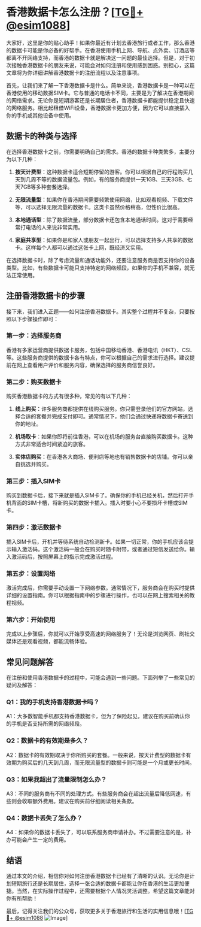 # 香港数据卡怎么注册？[[TG💪+ @esim1088](https://t.me/s/esim1088)]

大家好，这里是你的贴心助手！如果你最近有计划去香港旅行或者工作，那么香港的数据卡可能是你必备的好帮手。在香港使用手机上网、导航、点外卖、订酒店等都离不开网络支持，而香港的数据卡就是解决这一问题的最佳选择。但是，对于初次接触香港数据卡的朋友来说，可能会对如何注册和使用感到困惑。别担心，这篇文章将为你详细讲解香港数据卡的注册流程以及注意事项。

首先，让我们来了解一下香港数据卡是什么。简单来说，香港数据卡是一种可以在香港使用的移动数据SIM卡。它与普通的电话卡不同，主要是为了解决在香港期间的网络需求。无论你是短期游客还是长期居住者，香港数据卡都能提供稳定且快速的网络服务。相比起租借WiFi设备，香港数据卡更加方便，因为它可以直接插入你的手机或其他设备中使用。

## 数据卡的种类与选择

在选择香港数据卡之前，你需要明确自己的需求。香港的数据卡种类繁多，主要分为以下几种：

1. **按天计费型**：这种数据卡适合短期停留的游客。你可以根据自己的行程购买几天到几周不等的数据流量包。例如，有的服务商提供一天1GB、三天3GB、七天7GB等多种套餐选择。
   
2. **无限流量型**：如果你在香港期间需要频繁使用网络，比如观看视频、下载文件等，可以选择无限流量的数据卡。这类卡虽然价格稍高，但性价比很高。

3. **本地通话型**：除了数据流量，部分数据卡还包含本地通话时间。这对于需要经常打电话的人来说非常实用。

4. **家庭共享型**：如果你是和家人或朋友一起出行，可以选择支持多人共享的数据卡。这样每个人都可以通过这张卡上网，既经济又实用。

在选择数据卡时，除了考虑流量和通话功能外，还要注意服务商是否支持你的设备类型。比如，有些数据卡可能只支持特定的网络频段，如果你的手机不兼容，就无法正常使用。

## 注册香港数据卡的步骤

接下来，我们进入正题——如何注册香港数据卡。其实整个过程并不复杂，只要按照以下步骤操作即可：

### 第一步：选择服务商

香港有多家运营商提供数据卡服务，包括中国移动香港、香港电讯（HKT）、CSL等。这些服务商提供的数据卡各有特点，你可以根据自己的需求进行选择。建议提前在网上查看用户评价和服务内容，确保选择的服务商信誉良好。

### 第二步：购买数据卡

购买香港数据卡的方式有很多种，常见的有以下几种：

1. **线上购买**：许多服务商都提供在线购买服务。你只需登录他们的官方网站，选择合适的套餐并完成支付即可。通常情况下，他们会通过快递将数据卡寄送到你的地址。

2. **机场取卡**：如果你即将前往香港，可以在机场的服务台直接购买数据卡。这种方式非常适合时间紧迫的旅客。

3. **实体店购买**：在香港各大商场、便利店等地也有销售数据卡的店铺。你可以亲自挑选并购买。

### 第三步：插入SIM卡

购买到数据卡后，接下来就是插入SIM卡了。确保你的手机已经关机，然后打开手机背面的SIM卡槽，将新购买的数据卡插入。插入时要小心不要损坏卡槽或SIM卡。

### 第四步：激活数据卡

插入SIM卡后，开机并等待系统自动检测新卡。如果一切正常，你的手机应该会提示输入激活码。这个激活码一般会在购买时随卡附带，或者通过短信发送给你。输入激活码后，按照屏幕上的指示完成激活过程。

### 第五步：设置网络

激活完成后，你需要手动设置一下网络参数。通常情况下，服务商会在购买时提供详细的设置指南。你可以根据指南中的步骤进行操作，也可以在网上搜索相关的教程视频。

### 第六步：开始使用

完成以上步骤后，你就可以开始享受高速的网络服务了！无论是浏览网页、刷社交媒体还是观看视频，都能流畅体验。

## 常见问题解答

在注册和使用香港数据卡的过程中，可能会遇到一些问题。下面列举了一些常见的疑问及解答：

### Q1：我的手机支持香港数据卡吗？

A1：大多数智能手机都支持香港数据卡，但为了保险起见，建议在购买前确认你的手机是否支持所需的网络频段。

### Q2：数据卡的有效期是多久？

A2：数据卡的有效期取决于你所购买的套餐。一般来说，按天计费型的数据卡有效期为购买后的几天到几周，而无限流量型的数据卡则可能是一个月或更长时间。

### Q3：如果我超出了流量限制怎么办？

A3：不同的服务商有不同的处理方式。有些服务商会在超出流量后降低网速，有些则会收取额外费用。建议在购买前仔细阅读相关条款。

### Q4：数据卡丢失了怎么办？

A4：如果你的数据卡丢失了，可以联系服务商申请补办。不过需要注意的是，补办可能会产生一定的费用。

## 结语

通过本文的介绍，相信你对如何注册香港数据卡已经有了清晰的认识。无论你是计划短期旅行还是长期居住，选择一张合适的数据卡都能让你在香港的生活更加便捷。当然，在实际操作过程中，还需要根据个人情况灵活调整。希望这篇文章能对你有所帮助！

最后，记得关注我们的公众号，获取更多关于香港旅行和生活的实用信息哦！[[TG💪+ @esim1088](https://t.me/s/esim1088) ![Image](https://i.postimg.cc/4NQfJmqS/Snipaste-2025-05-13-00-14-12.png)]
